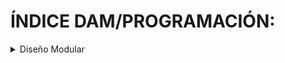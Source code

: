 # ÍNDICE DAM/PROGRAMACIÓN:

<details><summary>Diseño Modular</summary>
	<ul>
		<li>
	   		<p><a href="https://github.com/sufigueroa87/dam/tree/main/programaci%C3%B3n/dise%C3%B1o_modular/ejercicio_1">Ejercicio 1:</a> 
		   		Creación de un programa de gestión de vuelos con lenguaje Java.
	   		</p>
	   	</li>
	</ul>

